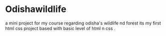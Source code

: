 # Odishawildlife
a mini project for my course regarding odisha's wildlife nd forest
its my first html css project based with basic level of html n css .
